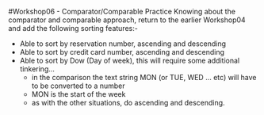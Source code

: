 #Workshop06 - Comparator/Comparable Practice
Knowing about the comparator and comparable approach, return to the earlier Workshop04 and add the following sorting features:-
- Able to sort by reservation number, ascending and descending
- Able to sort by credit card number, ascending and descending
- Able to sort by Dow (Day of week), this will require some additional tinkering...
  - in the comparison the text string MON (or TUE, WED ... etc) will have to be converted to a number
  - MON is the start of the week
  - as with the other situations, do ascending and descending.

